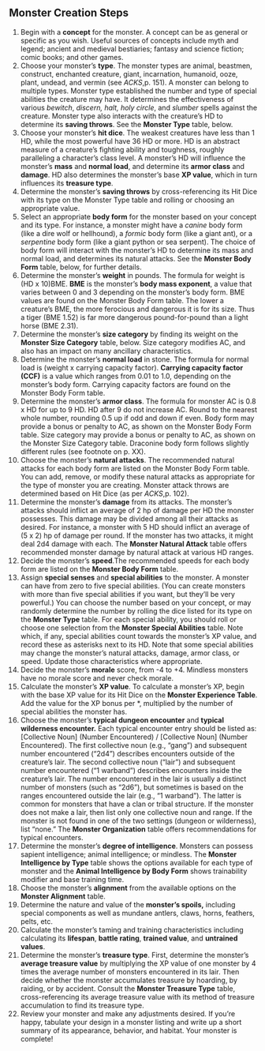 ## Monster Creation Steps

1. Begin with a **concept** for the monster. A concept can be as general or specific as you wish. Useful sources of concepts include myth and legend; ancient and medieval bestiaries; fantasy and science fiction; comic books; and other games.
2. Choose your monster’s **type**. The monster types are animal, beastmen, construct, enchanted creature, giant, incarnation, humanoid, ooze, plant, undead, and vermin (see *ACKS*,p. 151). A monster can belong to multiple types. Monster type established the number and type of special abilities the creature may have. It determines the effectiveness of various *bewitch*, *discern, halt,* *holy circle*, and *slumber* spells against the creature. Monster type also interacts with the creature’s HD to determine its **saving throws**. See the **Monster Type** table, below.
3. Choose your monster’s **hit dice**. The weakest creatures have less than 1 HD, while the most powerful have 36 HD or more. HD is an abstract measure of a creature’s fighting ability and toughness, roughly paralleling a character’s class level. A monster’s HD will influence the monster’s **mass** and **normal load**, and determine its **armor class** and **damage**. HD also determines the monster’s base **XP value**, which in turn influences its **treasure type**.
4. Determine the monster’s **saving throws** by cross-referencing its Hit Dice with its type on the Monster Type table and rolling or choosing an appropriate value.
5. Select an appropriate **body form** for the monster based on your concept and its type. For instance, a monster might have a *canine* body form (like a dire wolf or hellhound), a *formic* body form (like a giant ant), or a *serpentine* body form (like a giant python or sea serpent). The choice of body form will interact with the monster’s HD to determine its mass and normal load, and determines its natural attacks. See the **Monster Body Form** table, below, for further details.
6. Determine the monster’s **weight** in pounds. The formula for weight is (HD x 10)BME. **BME** is the monster’s **body mass exponent**, a value that varies between 0 and 3 depending on the monster’s body form. BME values are found on the Monster Body Form table. The lower a creature’s BME, the more ferocious and dangerous it is for its size. Thus a tiger (BME 1.52) is far more dangerous pound-for-pound than a light horse (BME 2.31).
7. Determine the monster’s **size category** by finding its weight on the **Monster Size Category** table, below. Size category modifies AC, and also has an impact on many ancillary characteristics.
8. Determine the monster’s **normal load** in stone. The formula for normal load is (weight x carrying capacity factor). **Carrying capacity factor (CCF)** is a value which ranges from 0.01 to 1.0, depending on the monster’s body form. Carrying capacity factors are found on the Monster Body Form table.
9. Determine the monster’s **armor class**. The formula for monster AC is 0.8 x HD for up to 9 HD. HD after 9 do not increase AC. Round to the nearest whole number, rounding 0.5 up if odd and down if even. Body form may provide a bonus or penalty to AC, as shown on the Monster Body Form table. Size category may provide a bonus or penalty to AC, as shown on the Monster Size Category table. Draconine body form follows slightly different rules (see footnote on p. XX).
10. Choose the monster’s **natural attacks**. The recommended natural attacks for each body form are listed on the Monster Body Form table. You can add, remove, or modify these natural attacks as appropriate for the type of monster you are creating. Monster attack throws are determined based on Hit Dice (as per *ACKS*,p. 102).
11. Determine the monster’s **damage** from its attacks. The monster’s attacks should inflict an average of 2 hp of damage per HD the monster possesses. This damage may be divided among all their attacks as desired. For instance, a monster with 5 HD should inflict an average of (5 x 2) hp of damage per round. If the monster has two attacks, it might deal 2d4 damage with each. The **Monster Natural Attack** table offers recommended monster damage by natural attack at various HD ranges.
12. Decide the monster’s **speed**.The recommended speeds for each body form are listed on the **Monster Body Form** table.
13. Assign **special senses** and **special abilities** to the monster. A monster can have from zero to five special abilities. (You can create monsters with more than five special abilities if you want, but they’ll be very powerful.) You can choose the number based on your concept, or may randomly determine the number by rolling the dice listed for its type on the **Monster Type** table. For each special ability, you should roll or choose one selection from the **Monster Special Abilities** table. Note which, if any, special abilities count towards the monster’s XP value, and record these as asterisks next to its HD. Note that some special abilities may change the monster’s natural attacks, damage, armor class, or speed. Update those characteristics where appropriate.
14. Decide the monster’s **morale** score, from -4 to +4. Mindless monsters have no morale score and never check morale.
15. Calculate the monster’s **XP value**. To calculate a monster’s XP, begin with the base XP value for its Hit Dice on the **Monster Experience Table**. Add the value for the XP bonus per \*, multiplied by the number of special abilities the monster has.
16. Choose the monster’s **typical dungeon encounter** and **typical wilderness encounter.** Each typical encounter entry should be listed as: [Collective Noun] (Number Encountered) / [Collective Noun] (Number Encountered). The first collective noun (e.g., “gang”) and subsequent number encountered (“2d4”) describes encounters outside of the creature’s lair. The second collective noun (“lair”) and subsequent number encountered (“1 warband”) describes encounters inside the creature’s lair. The number encountered in the lair is usually a distinct number of monsters (such as “2d6”), but sometimes is based on the ranges encountered outside the lair (e.g., “1 warband”). The latter is common for monsters that have a clan or tribal structure. If the monster does not make a lair, then list only one collective noun and range. If the monster is not found in one of the two settings (dungeon or wilderness), list “none.” The **Monster Organization** table offers recommendations for typical encounters.
17. Determine the monster’s **degree of intelligence**. Monsters can possess sapient intelligence; animal intelligence; or mindless. The **Monster Intelligence by Type** table shows the options available for each type of monster and the **Animal Intelligence by Body Form** shows trainability modifier and base training time.
18. Choose the monster’s **alignment** from the available options on the **Monster Alignment** table.
19. Determine the nature and value of the **monster’s spoils,** including special components as well as mundane antlers, claws, horns, feathers, pelts, etc.
20. Calculate the monster’s taming and training characteristics including calculating its **lifespan**, **battle rating**, **trained value**, and **untrained values**.
21. Determine the monster’s **treasure type**. First, determine the monster’s **average treasure value** by multiplying the XP value of one monster by 4 times the average number of monsters encountered in its lair. Then decide whether the monster accumulates treasure by hoarding, by raiding, or by accident. Consult the **Monster Treasure Type** table, cross-referencing its average treasure value with its method of treasure accumulation to find its treasure type.
22. Review your monster and make any adjustments desired. If you’re happy, tabulate your design in a monster listing and write up a short summary of its appearance, behavior, and habitat. Your monster is complete!
